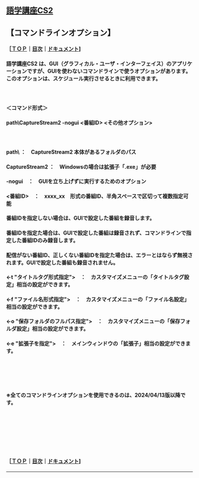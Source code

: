 ## [語学講座CS2](https://csreviser.github.io/CaptureStream2/)  
## 【コマンドラインオプション】     
#### ［[ＴＯＰ](./)**｜**[目次](./#目次)**｜**[ドキュメント](./#ドキュメント-1)]
#### 語学講座CS2 は、GUI（グラフィカル・ユーザ・インターフェイス）のアプリケーションですが、GUIを使わないコマンドラインで使うオプションがあります。このオプションは、スケジュール実行させるときに利用できます。
#### 　　　　
#### ＜コマンド形式＞
#### path\CaptureStream2 -nogui <番組ID>  <その他オプション>
#### 　　　　
#### path\  ：　CaptureStream2 本体があるフォルダのパス
#### CaptureStream2  ：　Windowsの場合は拡張子「.exe」が必要
#### -nogui　：　GUIを立ち上げずに実行するためのオプション
#### <番組ID>　：　xxxx_xx　形式の番組ID、半角スペースで区切って複数指定可能
#### 番組IDを指定しない場合は、GUIで設定した番組を録音します。
#### 番組IDを指定た場合は、GUIで設定した番組は録音されず、コマンドラインで指定した番組IDのみ録音します。
#### 配信がない番組ID、正しくない番組IDを指定た場合は、エラーとはならず無視されます。GUIで設定した番組も録音されません。
#### <-t "タイトルタグ形式指定">　：　カスタマイズメニューの「タイトルタグ設定」相当の設定ができます。
#### <-f "ファイル名形式指定">　：　カスタマイズメニューの「ファイル名設定」相当の設定ができます。
#### <-o "保存フォルダのフルパス指定">　：　カスタマイズメニューの「保存フォルダ設定」相当の設定ができます。
#### <-e "拡張子を指定">　：　メインウィンドウの「拡張子」相当の設定ができます。
#### 　　　　
#### 　　　　
#### ※全てのコマンドラインオプションを使用できるのは、2024/04/13版以降です。
## 　　　　
## 　　　　

#### ［[ＴＯＰ](./)**｜**[目次](./#目次)**｜**[ドキュメント](./#ドキュメント-1)] 

*** 
 <link rel="shortcut icon" type="image/x-icon" href="https://avatars.githubusercontent.com/u/46049273?v=4">
 <meta name="twitter:image:src" content="https://avatars.githubusercontent.com/u/46049273?v=4">
